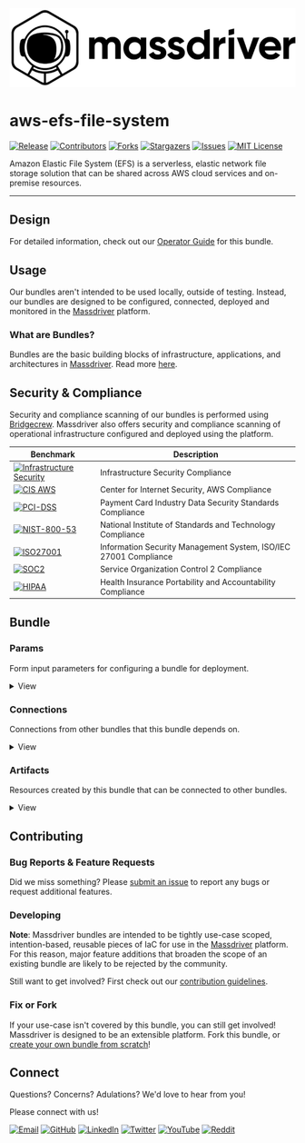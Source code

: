 




[![Massdriver][logo]][website]

# aws-efs-file-system

[![Release][release_shield]][release_url]
[![Contributors][contributors_shield]][contributors_url]
[![Forks][forks_shield]][forks_url]
[![Stargazers][stars_shield]][stars_url]
[![Issues][issues_shield]][issues_url]
[![MIT License][license_shield]][license_url]

<!--
##### STILL NEED TO GET SLACK WORKING ###
[!["Slack Community"](%s)][slack]
-->


Amazon Elastic File System (EFS) is a serverless, elastic network file storage solution that can be shared across AWS cloud services and on-premise resources.


---

## Design

For detailed information, check out our [Operator Guide](operator.mdx) for this bundle.

## Usage

Our bundles aren't intended to be used locally, outside of testing. Instead, our bundles are designed to be configured, connected, deployed and monitored in the [Massdriver][website] platform.

### What are Bundles?

Bundles are the basic building blocks of infrastructure, applications, and architectures in [Massdriver][website]. Read more [here](https://docs.massdriver.cloud/concepts/bundles).

## Security & Compliance

<!-- COMPLIANCE:START -->

Security and compliance scanning of our bundles is performed using [Bridgecrew](https://www.bridgecrew.cloud/). Massdriver also offers security and compliance scanning of operational infrastructure configured and deployed using the platform.

| Benchmark | Description |
|--------|---------------|
| [![Infrastructure Security](https://www.bridgecrew.cloud/badges/github/massdriver-cloud/aws-efs-file-system/general)](https://www.bridgecrew.cloud/link/badge?vcs=github&fullRepo=massdriver-cloud%2Faws-efs-file-system&benchmark=INFRASTRUCTURE+SECURITY) | Infrastructure Security Compliance |
| [![CIS AWS](https://www.bridgecrew.cloud/badges/github/massdriver-cloud/aws-efs-file-system/cis_aws)](https://www.bridgecrew.cloud/link/badge?vcs=github&fullRepo=massdriver-cloud%2Faws-efs-file-system&benchmark=CIS+AWS+V1.2) | Center for Internet Security, AWS Compliance |
| [![PCI-DSS](https://www.bridgecrew.cloud/badges/github/massdriver-cloud/aws-efs-file-system/pci)](https://www.bridgecrew.cloud/link/badge?vcs=github&fullRepo=massdriver-cloud%2Faws-efs-file-system&benchmark=PCI-DSS+V3.2) | Payment Card Industry Data Security Standards Compliance |
| [![NIST-800-53](https://www.bridgecrew.cloud/badges/github/massdriver-cloud/aws-efs-file-system/nist)](https://www.bridgecrew.cloud/link/badge?vcs=github&fullRepo=massdriver-cloud%2Faws-efs-file-system&benchmark=NIST-800-53) | National Institute of Standards and Technology Compliance |
| [![ISO27001](https://www.bridgecrew.cloud/badges/github/massdriver-cloud/aws-efs-file-system/iso)](https://www.bridgecrew.cloud/link/badge?vcs=github&fullRepo=massdriver-cloud%2Faws-efs-file-system&benchmark=ISO27001) | Information Security Management System, ISO/IEC 27001 Compliance |
| [![SOC2](https://www.bridgecrew.cloud/badges/github/massdriver-cloud/aws-efs-file-system/soc2)](https://www.bridgecrew.cloud/link/badge?vcs=github&fullRepo=massdriver-cloud%2Faws-efs-file-system&benchmark=SOC2)| Service Organization Control 2 Compliance |
| [![HIPAA](https://www.bridgecrew.cloud/badges/github/massdriver-cloud/aws-efs-file-system/hipaa)](https://www.bridgecrew.cloud/link/badge?vcs=github&fullRepo=massdriver-cloud%2Faws-efs-file-system&benchmark=HIPAA) | Health Insurance Portability and Accountability Compliance |

<!-- COMPLIANCE:END -->

<!-- BEGINNING OF PRE-COMMIT-TERRAFORM DOCS HOOK -->
<!-- END OF PRE-COMMIT-TERRAFORM DOCS HOOK -->

## Bundle

### Params

Form input parameters for configuring a bundle for deployment.

<details>
<summary>View</summary>

<!-- PARAMS:START -->

**Params coming soon**

<!-- PARAMS:END -->

</details>

### Connections

Connections from other bundles that this bundle depends on.

<details>
<summary>View</summary>

<!-- CONNECTIONS:START -->

**Connections coming soon**

<!-- CONNECTIONS:END -->

</details>

### Artifacts

Resources created by this bundle that can be connected to other bundles.

<details>
<summary>View</summary>

<!-- ARTIFACTS:START -->

**Artifacts coming soon**

<!-- ARTIFACTS:END -->

</details>

## Contributing

<!-- CONTRIBUTING:START -->

### Bug Reports & Feature Requests

Did we miss something? Please [submit an issue](https://github.com/massdriver-cloud/aws-efs-file-system/issues) to report any bugs or request additional features.

### Developing

**Note**: Massdriver bundles are intended to be tightly use-case scoped, intention-based, reusable pieces of IaC for use in the [Massdriver][website] platform. For this reason, major feature additions that broaden the scope of an existing bundle are likely to be rejected by the community.

Still want to get involved? First check out our [contribution guidelines](https://docs.massdriver.cloud/bundles/contributing).

### Fix or Fork

If your use-case isn't covered by this bundle, you can still get involved! Massdriver is designed to be an extensible platform. Fork this bundle, or [create your own bundle from scratch](https://docs.massdriver.cloud/bundles/development)!

<!-- CONTRIBUTING:END -->

## Connect

<!-- CONNECT:START -->

Questions? Concerns? Adulations? We'd love to hear from you!

Please connect with us!

[![Email][email_shield]][email_url]
[![GitHub][github_shield]][github_url]
[![LinkedIn][linkedin_shield]][linkedin_url]
[![Twitter][twitter_shield]][twitter_url]
[![YouTube][youtube_shield]][youtube_url]
[![Reddit][reddit_shield]][reddit_url]

<!-- markdownlint-disable -->

[logo]: https://raw.githubusercontent.com/massdriver-cloud/docs/main/static/img/logo-with-logotype-horizontal-400x110.svg
[docs]: https://docs.massdriver.cloud/?utm_source=github&utm_medium=readme&utm_campaign=aws-efs-file-system&utm_content=docs
[website]: https://www.massdriver.cloud/?utm_source=github&utm_medium=readme&utm_campaign=aws-efs-file-system&utm_content=website
[github]: https://github.com/massdriver-cloud?utm_source=github&utm_medium=readme&utm_campaign=aws-efs-file-system&utm_content=github
[slack]: https://massdriverworkspace.slack.com/?utm_source=github&utm_medium=readme&utm_campaign=aws-efs-file-system&utm_content=slack
[linkedin]: https://www.linkedin.com/company/massdriver/?utm_source=github&utm_medium=readme&utm_campaign=aws-efs-file-system&utm_content=linkedin



[contributors_shield]: https://img.shields.io/github/contributors/massdriver-cloud/aws-efs-file-system.svg?style=for-the-badge
[contributors_url]: https://github.com/massdriver-cloud/aws-efs-file-system/graphs/contributors
[forks_shield]: https://img.shields.io/github/forks/massdriver-cloud/aws-efs-file-system.svg?style=for-the-badge
[forks_url]: https://github.com/massdriver-cloud/aws-efs-file-system/network/members
[stars_shield]: https://img.shields.io/github/stars/massdriver-cloud/aws-efs-file-system.svg?style=for-the-badge
[stars_url]: https://github.com/massdriver-cloud/aws-efs-file-system/stargazers
[issues_shield]: https://img.shields.io/github/issues/massdriver-cloud/aws-efs-file-system.svg?style=for-the-badge
[issues_url]: https://github.com/massdriver-cloud/aws-efs-file-system/issues
[release_url]: https://github.com/massdriver-cloud/aws-efs-file-system/releases/latest
[release_shield]: https://img.shields.io/github/release/massdriver-cloud/aws-efs-file-system.svg?style=for-the-badge
[license_shield]: https://img.shields.io/github/license/massdriver-cloud/aws-efs-file-system.svg?style=for-the-badge
[license_url]: https://github.com/massdriver-cloud/aws-efs-file-system/blob/main/LICENSE


[email_url]: mailto:support@massdriver.cloud
[email_shield]: https://img.shields.io/badge/email-Massdriver-black.svg?style=for-the-badge&logo=mail.ru&color=000000
[github_url]: mailto:support@massdriver.cloud
[github_shield]: https://img.shields.io/badge/follow-Github-black.svg?style=for-the-badge&logo=github&color=181717
[linkedin_url]: https://linkedin.com/in/massdriver-cloud
[linkedin_shield]: https://img.shields.io/badge/follow-LinkedIn-black.svg?style=for-the-badge&logo=linkedin&color=0A66C2
[twitter_url]: https://twitter.com/massdriver?utm_source=github&utm_medium=readme&utm_campaign=aws-efs-file-system&utm_content=twitter
[twitter_shield]: https://img.shields.io/badge/follow-Twitter-black.svg?style=for-the-badge&logo=twitter&color=1DA1F2
[discourse_url]: https://community.massdriver.cloud?utm_source=github&utm_medium=readme&utm_campaign=aws-efs-file-system&utm_content=discourse
[discourse_shield]: https://img.shields.io/badge/join-Discourse-black.svg?style=for-the-badge&logo=discourse&color=000000
[youtube_url]: https://www.youtube.com/channel/UCfj8P7MJcdlem2DJpvymtaQ
[youtube_shield]: https://img.shields.io/badge/subscribe-Youtube-black.svg?style=for-the-badge&logo=youtube&color=FF0000
[reddit_url]: https://www.reddit.com/r/massdriver
[reddit_shield]: https://img.shields.io/badge/subscribe-Reddit-black.svg?style=for-the-badge&logo=reddit&color=FF4500

<!-- markdownlint-restore -->

<!-- CONNECT:END -->
